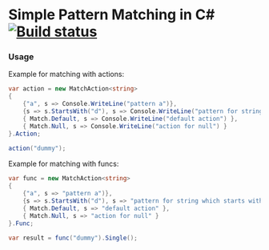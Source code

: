 # Simple Pattern Matching in C# [![Build status](https://ci.appveyor.com/api/projects/status/gybnmgw6fj7mheex?svg=true)](https://ci.appveyor.com/project/baks/patternmatching)

### Usage

Example for matching with actions:

```csharp
var action = new MatchAction<string>
{
	{"a", s => Console.WriteLine("pattern a")},
	{s => s.StartsWith("d"), s => Console.WriteLine("pattern for string which starts with d ")},
	{ Match.Default, s => Console.WriteLine("default action") },
	{ Match.Null, s => Console.WriteLine("action for null") }
}.Action;
			
action("dummy");
```

Example for matching with funcs:

```csharp
var func = new MatchAction<string>
{
	{"a", s => "pattern a")},
	{s => s.StartsWith("d"), s => "pattern for string which starts with d "},
	{ Match.Default, s => "default action" },
	{ Match.Null, s => "action for null" }
}.Func;
			
var result = func("dummy").Single();
```
